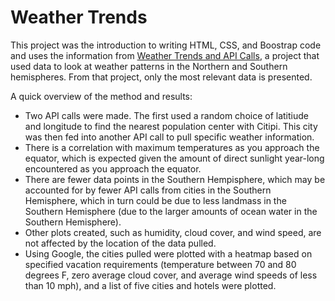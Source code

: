 # Weather Trends

This project was the introduction to writing HTML, CSS, and Boostrap code and uses the information from [Weather Trends and API Calls](https://github.com/dan-edie/Weather-Trends-and-API-Calls), a project that used data to look at weather patterns in the Northern and Southern hemispheres. From that project, only the most relevant data is presented.

A quick overview of the method and results:
* Two API calls were made. The first used a random choice of latitiude and longitude to find the nearest population center with Citipi. This city was then fed into another API call to pull specific weather information.
* There is a correlation with maximum temperatures as you approach the equator, which is expected given the amount of direct sunlight year-long encountered as you approach the equator.
* There are fewer data points in the Southern Hempisphere, which may be accounted for by fewer API calls from cities in the Southern Hemisphere, which in turn could be due to less landmass in the Southern Hemisphere (due to the larger amounts of ocean water in the Southern Hemisphere).
* Other plots created, such as humidity, cloud cover, and wind speed, are not affected by the location of the data pulled.
* Using Google, the cities pulled were plotted with a heatmap based on specified vacation requirements (temperature between 70 and 80 degrees F, zero average cloud cover, and average wind speeds of less than 10 mph), and a list of five cities and hotels were plotted.
